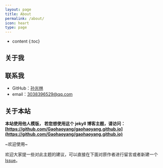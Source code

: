 ```yaml
---
layout: page
title: About
permalink: /about/
icon: heart
type: page
---
```


* content
{:toc}

## 关于我

<!-- <iframe src="https://githubbadge.appspot.com/gaohaoyang?s=1" style="border: 0;height: 142px;width: 200px;overflow: hidden;" frameBorder="0"></iframe> -->

## 联系我

- GitHub：[孙光林](https://github.com/MuXTing)
- email：3038396529@qq.com

## 关于本站

**本站使用他人模版， 若您想使用这个 jekyll 博客主题，请访问：[https://github.com/Gaohaoyang/gaohaoyang.github.io](https://github.com/Gaohaoyang/gaohaoyang.github.io)**

~欢迎使用~

欢迎大家提一些对此主题的建议，可以直接在下面对原作者进行留言或者新建一个 [Issue](https://github.com/Gaohaoyang/gaohaoyang.github.io/issues)。

<!-- ### Update Log

_2017.2.28_

- `[^]` 修复目录滚动 bug [#22](https://github.com/Gaohaoyang/gaohaoyang.github.io/issues/22), [#48](https://github.com/Gaohaoyang/gaohaoyang.github.io/issues/48)

_2016.6.20_

- `[+]` 在文章页中添加上一篇和下一篇文章链接。
- `[^]` 修改 font-family 顺序，避免微软雅黑将单引号解析为全角。
- `[^]` 修复标签云算法中被除数为零的 bug。[#26](https://github.com/Gaohaoyang/gaohaoyang.github.io/issues/26), [#28](https://github.com/Gaohaoyang/gaohaoyang.github.io/issues/28), [#30](https://github.com/Gaohaoyang/gaohaoyang.github.io/issues/30)

_2016.5.11 v2.0.1_

- `[^]` 优化代码，将页面中的大段评论相关代码抽离出来，放入`comments.html`
- `[+]` 添加百度统计和 Google 分析代码，在`_config.yml`中配置相关参数即可
- `[+]` 更新文档，添加博客主题使用方法，便于上手
- `[+]` 添加了`favicon.ico`
- `[^]` 修复 bug，目录太长时，滚动到最底部时隐藏到 footer 下面。修复后长目录在滚动到底部时使用`position:absolute`
- `[^]` 修改目录区的滚动条样式（仅针对`webkit`内核浏览器）
- `[^]` 修改 demo 页中 disqus 评论区 a 标签的颜色 bug，修改 blockqoute 中 p 标签的 margin
- `[+]` 添加不蒜子计数功能，在 footer 上显示访问量
- `[+]` 添加回到顶部功能

_2016.4.27 v2.0.0_

- `[^]` 基于 jekyll 3.1.2 重构了所有代码
- `[+]` 主页添加了摘要，在正文中使用 4 个换行符来分割，可在`_config.yml`中修改
- `[+]` 主页添加了近期文章、分类列表和标签云
- `[+]` 主页导航区做了视觉优化，阴影效果
- `[+]` 增加了归档、标签和分类页面
- `[+]` 增加了收藏页面
- `[+]` 评论插件可以选择 disqus 或 多说，直接在`_config.yml`中修改
- `[+]` 适配移动端
- `[+]` 页面滚动时，文章目录固定在右侧
- `[+]` 页面内容较少时，固定 footer 在页面底部
- `[^]` 使用 GitHub 风格的代码高亮写法，即\`\`\`的写法，去除`highlight.js`代码高亮插件的使用
- `[^]` 使用 Masonry 重写了 Demo 页中的瀑布流布局，响应式交互体验更好
- `[-]` 去除了 jQuery 和 BootStrap，使得加载速度更快

- 2016.3-2016.4 进行了一次大的改版和重构，详见 [README](https://github.com/Gaohaoyang/gaohaoyang.github.io/blob/master/README.md) 和博文 [对这个 jekyll 博客主题的改版和重构](http://gaohaoyang.github.io/2016/03/12/jekyll-theme-version-2.0/)
- 2015.3-2015.4 完成了这个博客主题的第一版。

## 友情链接

[羡辙杂俎](http://zhangwenli.com/blog) \| [Anotherhome](https://www.anotherhome.net) \| [Reverland](http://reverland.org/) \| [ZhiLi](http://lizhipower.github.io/) \| [Simmer](http://simmer-jun.github.io/) \| [awthink](http://awthink.net/) \| [Aralic](http://aralic.github.io/) \| [zchen9](http://www.chen9.info/) \| [wuhuaji](http://wuhuaji.me/) \| [lisheng](http://www.lishengcn.cn/) \| [薛彬 XueBin](http://axuebin.com/blog/) \| [TBOOX](http://www.tboox.org/cn/) \| [Ling](http://linglinyp.com/)

## Comments

{% include comments.html %} -->
